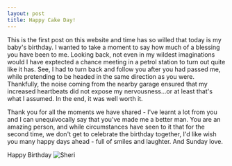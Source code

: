 ```yaml
---
layout: post
title: Happy Cake Day!
---
```


This is the first post on this website and time has so willed that today is my baby's birthday. I wanted to take a moment to say how much of a blessing you have been to me. Looking back, not even in my wildest imaginations would I have exptected a chance meeting in a petrol station to turn out quite like it has. See, I had to turn back and follow you after you had passed me, while pretending to be headed in the same direction as you were. Thankfully, the noise coming from the nearby garage ensured that my increased heartbeats did not expose my nervousness...or at least that's what I assumed. In the end, it was well worth it.

Thank you for all the moments we have shared - I've learnt a lot from you and I can unequivocally say that you've made me a better man. You are an amazing person, and while circumstances have seen to it that for the second time, we don't get to celebrate the birthday together, I'd like wish you many happy days ahead - full of smiles and laughter. And Sunday love.

Happy Birthday 
![Sheri]({{site.baseurl}}/images/sheri.png)
